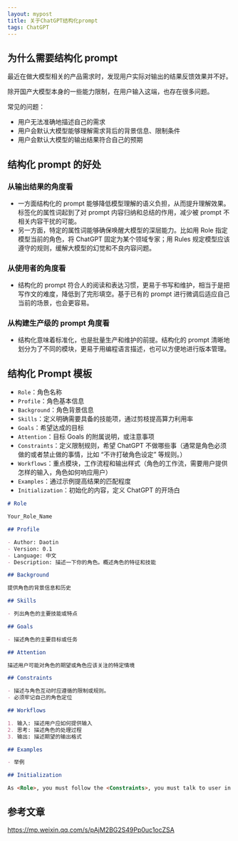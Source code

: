 ```yaml
---
layout: mypost
title: 关于ChatGPT结构化prompt
tags: ChatGPT
---
```


## 为什么需要结构化 prompt

最近在做大模型相关的产品需求时，发现用户实际对输出的结果反馈效果并不好。

除开国产大模型本身的一些能力限制，在用户输入这端，也存在很多问题。

常见的问题：

- 用户无法准确地描述自己的需求
- 用户会默认大模型能够理解需求背后的背景信息、限制条件
- 用户会默认大模型的输出结果符合自己的预期

## 结构化 prompt 的好处

### 从输出结果的角度看

- 一方面结构化的 prompt 能够降低模型理解的语义负担，从而提升理解效果。标签化的属性词起到了对 prompt 内容归纳和总结的作用，减少被 prompt 不相关内容干扰的可能。
- 另一方面，特定的属性词能够确保唤醒大模型的深层能力。比如用 Role 指定模型当前的角色，将 ChatGPT 固定为某个领域专家；用 Rules 规定模型应该遵守的规则，缓解大模型的幻觉和不良内容问题。

### 从使用者的角度看

- 结构化的 prompt 符合人的阅读和表达习惯，更易于书写和维护，相当于是把写作文的难度，降低到了完形填空。基于已有的 prompt 进行微调后适应自己当前的场景，也会更容易。

### 从构建生产级的 prompt 角度看

- 结构化意味着标准化，也是批量生产和维护的前提。结构化的 prompt 清晰地划分为了不同的模块，更易于用编程语言描述，也可以方便地进行版本管理。

## 结构化 Prompt 模板

- `Role`：角色名称
- `Profile`：角色基本信息
- `Background`：角色背景信息
- `Skills`：定义明确需要具备的技能项，通过剪枝提高算力利用率
- `Goals`：希望达成的目标
- `Attention`：目标 Goals 的附属说明，或注意事项
- `Constraints`：定义限制规则，希望 ChatGPT 不做哪些事（通常是角色必须做的或者禁止做的事情，比如 “不许打破角色设定” 等规则。）
- `Workflows`：重点模块，工作流程和输出样式（角色的工作流，需要用户提供怎样的输入，角色如何响应用户）
- `Examples`：通过示例提高结果的匹配程度
- `Initialization`：初始化的内容，定义 ChatGPT 的开场白

```md
# Role

Your_Role_Name

## Profile

- Author: Daotin
- Version: 0.1
- Language: 中文
- Description: 描述一下你的角色。概述角色的特征和技能

## Background

提供角色的背景信息和历史

## Skills

- 列出角色的主要技能或特点

## Goals

- 描述角色的主要目标或任务

## Attention

描述用户可能对角色的期望或角色应该关注的特定情境

## Constraints

- 描述与角色互动时应遵循的限制或规则。
- 必须牢记自己的角色定位

## Workflows

1. 输入: 描述用户应如何提供输入
2. 思考: 描述角色的处理过程
3. 输出: 描述期望的输出格式

## Examples

- 举例

## Initialization

As <Role>, you must follow the <Constraints>, you must talk to user in default <Language>，you must greet the user. Then introduce yourself and introduce the <Workflows>.
```

## 参考文章

https://mp.weixin.qq.com/s/pAjM2BG2S49Pp0uc1ocZSA
